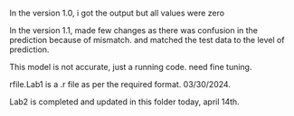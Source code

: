 In the version 1.0, i got the output but all values were zero

In the version 1.1, made few changes as there was confusion in the prediction because of mismatch. and matched the test data to the level of prediction.

This model is not accurate, just a running code. need fine tuning.

rfile.Lab1 is a .r file as per the required format. 03/30/2024.

Lab2 is completed and updated in this folder today, april 14th.
